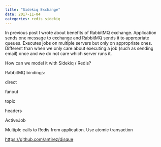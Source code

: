 ```yaml
---
title: "Sidekiq Exchange"
date: 2017-11-04
categories: redis sidekiq
---
```


In previous post I wrote about benefits of RabbitMQ exchange.  Application sends one message to exchange and RabbitMQ sends it to appropriate queues.  Executes jobs on multiple servers but only on appropriate ones.  Different than when we only care about executing a job (such as sending email) once and we do not care which server runs it.  

How can we model it with Sidekiq / Redis?

RabbitMQ bindings:

direct

fanout

topic

headers



ActiveJob


Multiple calls to Redis from application.  Use atomic transaction


https://github.com/antirez/disque
